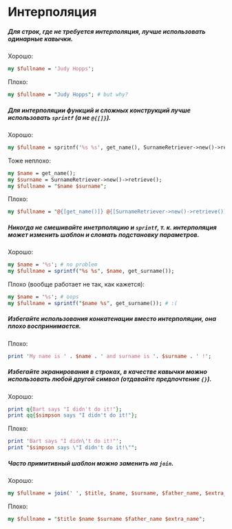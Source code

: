 Интерполяция
============

##### Для строк, где не требуется интерполяция, лучше использовать одинарные кавычки.

Хорошо:
```perl
my $fullname = 'Judy Hopps';
```

Плохо:
```perl
my $fullname = "Judy Hopps"; # but why?
```

##### Для интерполяции функций и сложных конструкций лучше использовать `sprintf` (а не `@{[]}`).

Хорошо:
```perl
my $fullname = spritnf('%s %s', get_name(), SurnameRetriever->new()->retrieve());
```

Тоже неплохо:
```perl
my $name = get_name();
my $surname = SurnameRetriever->new()->retrieve();
my $fullname = "$name $surname";
```

Плохо:
```perl
my $fullname = "@{[get_name()]} @{[SurnameRetriever->new()->retrieve()]}"; # is it even valid?
```

##### Никогда не смешивайте инетрполяцию и `sprintf`, т. к. интерполяция может изменить шаблон и сломать подстановку параметров.

Хорошо:
```perl
my $name = '%s'; # no problem
my $fullname = sprintf("%s %s", $name, get_surname());
```

Плохо (вообще работает не так, как кажется):
```perl
my $name = '%s'; # oops
my $fullname = sprintf("$name %s", get_surname()); # :(
```

##### Избегайте использования конкатенации вместо интерполяции, она плохо воспринимается.

Плохо:
```perl
print 'My name is ' . $name . ' and surname is '. $surname . ' !';
```

##### Избегайте экранирования в строках, в качестве кавычки можно использовать любой другой символ (отдавайте предпочтение `{}`).

Хорошо:
```perl
print q{Bart says "I didn't do it!"};
print qq{$simpson says "I didn't do it!"};
```

Плохо:
```perl
print 'Bart says "I didn\'t do it!"';
print "$simpson says \"I didn't do it!\"";
```

##### Часто примитивный шаблон можно заменить на `join`.

Хорошо:
```perl
my $fullname = join(' ', $title, $name, $surname, $father_name, $extra_name);
```

Плохо:
```perl
my $fullname = "$title $name $surname $father_name $extra_name";
```
